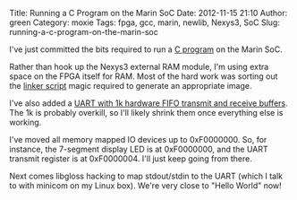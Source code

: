 Title: Running a C Program on the Marin SoC
Date: 2012-11-15 21:10
Author: green
Category: moxie
Tags: fpga, gcc, marin, newlib, Nexys3, SoC
Slug: running-a-c-program-on-the-marin-soc

I've just committed the bits required to run a [C program][] on the
Marin SoC.

Rather than hook up the Nexys3 external RAM module, I'm using extra
space on the FPGA itself for RAM. Most of the hard work was sorting out
the [linker script][] magic required to generate an appropriate image.

I've also added a [UART with 1k hardware FIFO transmit and receive
buffers][]. The 1k is probably overkill, so I'll likely shrink them once
everything else is working.

I've moved all memory mapped IO devices up to 0xF0000000. So, for
instance, the 7-segment display LED is at 0xF0000000, and the UART
transmit register is at 0xF0000004. I'll just keep going from there.

Next comes libgloss hacking to map stdout/stdin to the UART (which I
talk to with minicom on my Linux box). We're very close to "Hello World"
now!

  [C program]: https://github.com/atgreen/moxie-cores/blob/master/firmware/mdata.c
  [linker script]: https://github.com/atgreen/moxie-cores/blob/master/soc/marin/moxie-marin.ld
  [UART with 1k hardware FIFO transmit and receive buffers]: https://github.com/atgreen/moxie-cores/tree/master/cores/uart

